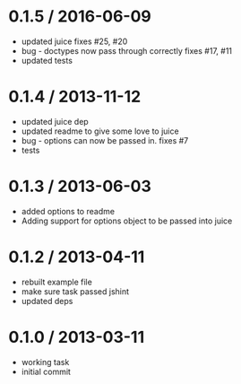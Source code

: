 
0.1.5 / 2016-06-09 
==================

  * updated juice  fixes #25, #20
  * bug - doctypes now pass through correctly  fixes #17, #11
  * updated tests

0.1.4 / 2013-11-12 
==================

  * updated juice dep
  * updated readme to give some love to juice
  * bug - options can now be passed in.  fixes #7
  * tests

0.1.3 / 2013-06-03 
==================

  * added options to readme
  * Adding support for options object to be passed into juice

0.1.2 / 2013-04-11 
==================

  * rebuilt example file
  * make sure task passed jshint
  * updated deps

0.1.0 / 2013-03-11
==================

  * working task
  * initial commit
